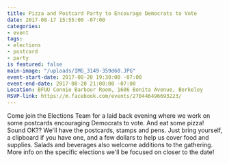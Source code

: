 ```yaml
---
title: Pizza and Postcard Party to Encourage Democrats to Vote
date: 2017-08-17 15:55:00 -07:00
categories:
- event
tags:
- elections
- postcard
- party
is featured: false
main-image: "/uploads/IMG_3149-359d60.JPG"
event-start-date: 2017-08-20 19:30:00 -07:00
event-end-date: 2017-08-20 21:00:00 -07:00
Location: BFUU Connie Barbour Room, 1606 Bonita Avenue, Berkeley
RSVP-link: https://m.facebook.com/events/270446496693223/
---
```


Come join the Elections Team for a laid back evening where we work on some postcards encouraging Democrats to vote. And eat some pizza! Sound OK?? 
We'll have the postcards, stamps and pens. Just bring yourself, a clipboard if you have one, and a few dollars to help us cover food and supplies. Salads and beverages also welcome additions to the gathering.
More info on the specific elections we'll be focused on closer to the date!